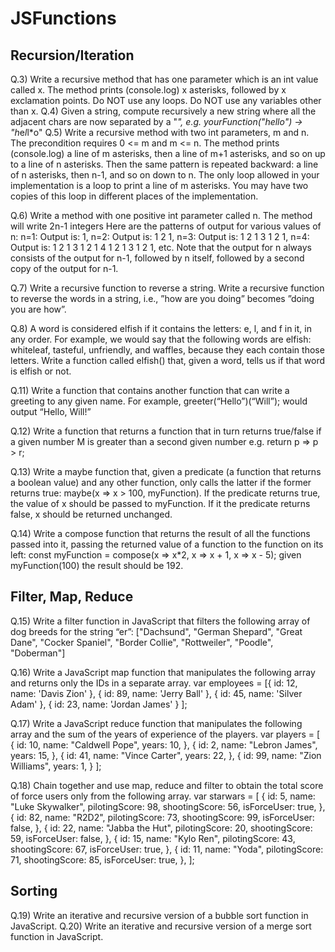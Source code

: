 # JSFunctions

## Recursion/Iteration
Q.3) Write a recursive method that has one parameter which is an int value called x. The method prints (console.log) x asterisks, followed by x exclamation points. Do NOT use any loops. Do NOT use any variables other than x.
Q.4) Given a string, compute recursively a new string where all the adjacent chars are now separated by a "*", e.g. yourFunction("hello") → "h*e*l*l*o"
Q.5) Write a recursive method with two int parameters, m and n. The precondition requires 0 <= m and m <= n. The method prints (console.log) a line of m asterisks, then a line of m+1 asterisks, and so on up to a line of n asterisks. Then the same pattern is repeated backward: a line of n asterisks, then n-1, and so on down to n. The only loop allowed in your implementation is a loop to print a line of m asterisks. You may have two copies of this loop in different places of the implementation.

Q.6) Write a method with one positive int parameter called n. The method will write 2n-1 integers Here are the patterns of output for various values of n: n=1: Output is: 1, n=2: Output is: 1 2 1, n=3: Output is: 1 2 1 3 1 2 1, n=4: Output is: 1 2 1 3 1 2 1 4 1 2 1 3 1 2 1, etc. Note that the output for n always consists of the output for n-1, followed by n itself, followed by a second copy of the output for n-1.

Q.7) Write a recursive function to reverse a string. Write a recursive function to reverse the words in a string, i.e., ”how are you doing” becomes ”doing you are how”.

Q.8) A word is considered elfish if it contains the letters: e, l, and f in it, in any order. For example, we would say that the following words are elfish: whiteleaf, tasteful, unfriendly, and waffles, because they each contain those letters. Write a function called elfish() that, given a word, tells us if that word is elfish or not.

Q.11) Write a function that contains another function that can write a greeting to any given name. For example, greeter(“Hello”)(“Will”); would output “Hello, Will!”

Q.12) Write a function that returns a function that in turn returns true/false if a given number M is greater than a second given number e.g. return p => p > r;

Q.13) Write a maybe function that, given a predicate (a function that returns a boolean value) and any other function, only calls the latter if the former returns true: maybe(x => x > 100, myFunction). If the predicate returns true, the value of x should be passed to myFunction. If it the predicate returns false, x should be returned unchanged.

Q.14) Write a compose function that returns the result of all the functions passed into it, passing the returned value of a function to the function on its left: const myFunction = compose(x => x*2, x => x + 1, x => x - 5); given myFunction(100) the result should be 192.

## Filter, Map, Reduce
Q.15) Write a filter function in JavaScript that filters the following array of dog breeds for the string “er”: ["Dachsund", "German Shepard", "Great Dane", "Cocker Spaniel", "Border Collie", "Rottweiler", "Poodle", "Doberman"]

Q.16) Write a JavaScript map function that manipulates the following array and returns only the IDs in a separate array.
var employees = [{ id: 12, name: 'Davis Zion' }, { id: 89, name: 'Jerry Ball' }, { id: 45, name: 'Silver Adam' },
{ id: 23, name: 'Jordan James' } ];

Q.17) Write a JavaScript reduce function that manipulates the following array and the sum of the years of experience of the players.
var players = [
{
id: 10,
name: "Caldwell Pope",
years: 10,
},
{
id: 2,
name: "Lebron James",
years: 15,
},
{
id: 41,
name: "Vince Carter",
years: 22,
},
{
id: 99,
name: "Zion Williams",
years: 1,
}
];

Q.18) Chain together and use map, reduce and filter to obtain the total score of force users only from the following array.
var starwars = [
{
id: 5,
name: "Luke Skywalker",
pilotingScore: 98,
shootingScore: 56,
isForceUser: true,
},
{
id: 82,
name: "R2D2",
pilotingScore: 73,
shootingScore: 99,
isForceUser: false,
},
{
id: 22,
name: "Jabba the Hut",
pilotingScore: 20,
shootingScore: 59,
isForceUser: false,
},
{
id: 15,
name: "Kylo Ren",
pilotingScore: 43,
shootingScore: 67,
isForceUser: true,
},
{
id: 11,
name: "Yoda",
pilotingScore: 71,
shootingScore: 85,
isForceUser: true,
},
];

## Sorting
Q.19) Write an iterative and recursive version of a bubble sort function in JavaScript.
Q.20) Write an iterative and recursive version of a merge sort function in JavaScript.
